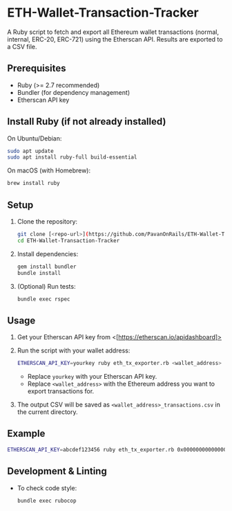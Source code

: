 # ETH-Wallet-Transaction-Tracker

A Ruby script to fetch and export all Ethereum wallet transactions (normal, internal, ERC-20, ERC-721) using the Etherscan API. Results are exported to a CSV file.

## Prerequisites

- Ruby (>= 2.7 recommended)
- Bundler (for dependency management)
- Etherscan API key

## Install Ruby (if not already installed)

On Ubuntu/Debian:

```bash
sudo apt update
sudo apt install ruby-full build-essential
```

On macOS (with Homebrew):

```bash
brew install ruby
```

## Setup

1. Clone the repository:

   ```bash
   git clone [<repo-url>](https://github.com/PavanOnRails/ETH-Wallet-Transaction-Tracker.git)
   cd ETH-Wallet-Transaction-Tracker
   ```

2. Install dependencies:

   ```bash
   gem install bundler
   bundle install
   ```

3. (Optional) Run tests:

   ```bash
   bundle exec rspec
   ```

## Usage

1. Get your Etherscan API key from <[https://etherscan.io/apidashboard]>

2. Run the script with your wallet address:

   ```bash
   ETHERSCAN_API_KEY=yourkey ruby eth_tx_exporter.rb <wallet_address>
   ```

   - Replace `yourkey` with your Etherscan API key.
   - Replace `<wallet_address>` with the Ethereum address you want to export transactions for.

3. The output CSV will be saved as `<wallet_address>_transactions.csv` in the current directory.

## Example

```bash
ETHERSCAN_API_KEY=abcdef123456 ruby eth_tx_exporter.rb 0x0000000000000000000000000000000000000000
```

## Development & Linting

- To check code style:

  ```bash
  bundle exec rubocop
  ```
